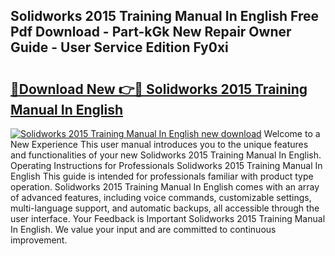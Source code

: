## Solidworks 2015 Training Manual In English Free Pdf Download - Part-kGk New Repair Owner Guide - User Service Edition Fy0xi

# <h2><a href="http://bc54888.oget.top/?id=Solidworks+2015+Training+Manual+In+English">🔗Download New 👉🔴 Solidworks 2015 Training Manual In English</a></h2>

[![Solidworks 2015 Training Manual In English new download](https://i.imgur.com/5g1atiW.png)](http://bc54888.oget.top/?id=Solidworks+2015+Training+Manual+In+English)
Welcome to a New Experience This user manual introduces you to the unique features and functionalities of your new Solidworks 2015 Training Manual In English. Operating Instructions for Professionals Solidworks 2015 Training Manual In English This guide is intended for professionals familiar with product type operation. Solidworks 2015 Training Manual In English comes with an array of advanced features, including voice commands, customizable settings, multi-language support, and automatic backups, all accessible through the user interface. Your Feedback is Important Solidworks 2015 Training Manual In English. We value your input and are committed to continuous improvement.
